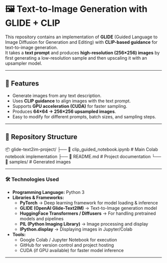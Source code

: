 # 🖼️ Text-to-Image Generation with GLIDE + CLIP

This repository contains an implementation of **GLIDE** (Guided Language to Image Diffusion for Generation and Editing) with **CLIP-based guidance** for text-to-image generation.  
It takes a **text prompt** and produces **high-resolution (256×256) images** by first generating a low-resolution sample and then upscaling it with an upsampler model.

---

## 🚀 Features
- Generate images from any text description.
- Uses **CLIP guidance** to align images with the text prompt.
- Supports **GPU acceleration (CUDA)** for faster sampling.
- Produces **64×64 → 256×256 upsampled images**.
- Easy to modify for different prompts, batch sizes, and sampling steps.

---

## 📂 Repository Structure
📦 glide-text2im-project/
├── 📄 clip_guided_notebook.ipynb # Main Colab notebook implementation
├── 📄 README.md # Project documentation
└── 📁 samples/ # Generated images 

---

### 🛠️ Technologies Used
- **Programming Language:** Python 3  
- **Libraries & Frameworks:**
  - **PyTorch** → Deep learning framework for model loading & inference  
  - **GLIDE (OpenAI Glide-Text2IM)** → Text-to-Image generation model  
  - **HuggingFace Transformers / Diffusers** → For handling pretrained models and pipelines  
  - **PIL (Python Imaging Library)** → Image processing and display  
  - **IPython.display** → Displaying images in Jupyter/Colab  
- **Tools:**
  - Google Colab / Jupyter Notebook for execution  
  - GitHub for version control and project hosting  
  - CUDA (if GPU available) for faster model inference  
---
